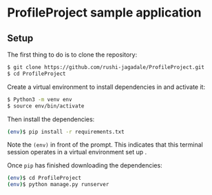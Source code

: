 # ProfileProject sample application

## Setup

The first thing to do is to clone the repository:

```sh
$ git clone https://github.com/rushi-jagadale/ProfileProject.git
$ cd ProfileProject
```

Create a virtual environment to install dependencies in and activate it:

```sh
$ Python3 -m venv env
$ source env/bin/activate
```

Then install the dependencies:

```sh
(env)$ pip install -r requirements.txt
```
Note the `(env)` in front of the prompt. This indicates that this terminal
session operates in a virtual environment set up .

Once `pip` has finished downloading the dependencies:
```sh
(env)$ cd ProfileProject
(env)$ python manage.py runserver
```

